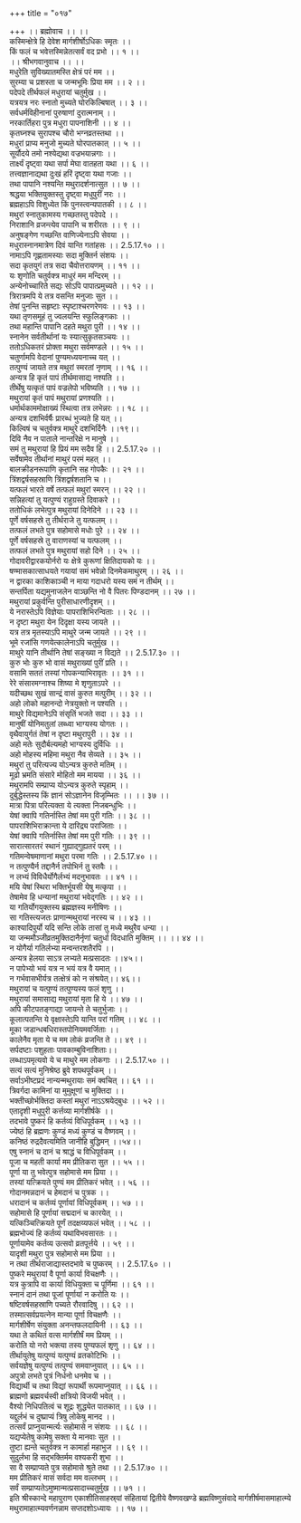 +++
title = "०१७"

+++
।। ब्रह्मोवाच ।। ।।  
कस्मिन्क्षेत्रे हि देवेश मार्गशीर्षोऽधिकः स्मृतः ।।  
किं फलं च भवेत्तस्मिन्नेतत्सर्वं वद प्रभो ।। १ ।।  
।। श्रीभगवानुवाच ।। ।।  
मधुरेति सुविख्यातमस्ति क्षेत्रं परं मम ।।  
सुरम्या च प्रशस्ता च जन्मभूमिः प्रिया मम ।। २ ।।  
पदेपदे तीर्थफलं मधुरायां चतुर्मुख ।।  
यत्रयत्र नरः स्नातो मुच्यते घोरकिल्बिषात् ।। ३ ।।  
सर्वधर्मविहीनानां पुरुषाणां दुरात्मनाम् ।।  
नरकार्तिहरा पुत्र मधुरा पापनाशिनी ।। ४ ।।  
कृतघ्नश्च सुरापश्च चौरो भग्नव्रतस्तथा ।।  
मधुरां प्राप्य मनुजो मुच्यते घोरपातकात् ।। ५ ।।  
सूर्यौदये तमो नश्येद्यथा वज्रभयान्नगाः ।।  
तार्क्ष्यं दृष्ट्वा यथा सर्पा मेघा वातहता यथा ।। ६ ।।  
तत्त्वज्ञानाद्यथा दुःखं हरिं दृष्ट्वा यथा गजाः ।।  
तथा पापानि नश्यन्ति मथुरादर्शनात्सुत ।। ७ ।।  
श्रद्धया भक्तियुक्तस्तु दृष्ट्वा मधुपुरीं नरः ।।  
ब्रह्महाऽपि विशुध्येत किं पुनस्त्वन्यपातकी ।। ८ ।।  
मथुरां स्नातुकामस्य गच्छतस्तु पदेपदे ।।  
निराशानि व्रजन्त्येव पापानि च शरीरतः ।। ९ ।।  
अनुषङ्गेण गच्छन्ति वाणिज्येनाऽपि सेवया ।।  
मधुरास्नानमात्रेण दिवं यान्ति गतांहसः ।। 2.5.17.१० ।।  
नामाऽपि गृह्णतामस्याः सदा मुक्तिर्न संशयः ।।  
सदा कृतयुगं तत्र सदा चैवोत्तरायणम् ।। ११ ।।  
यः शृणोति चतुर्वक्त्र माधुरं मम मन्दिरम् ।।  
अन्येनोच्चारिते सद्यः सोऽपि पापात्प्रमुच्यते ।। १२ ।।  
त्रिरात्रमपि ये तत्र वसन्ति मनुजाः सुत ।।  
तेषां पुनन्ति सहृष्टाः स्पृष्टाश्चरणरेणवः ।। १३ ।।  
यथा तृणसमूहं तु ज्वलयन्ति स्फुलिङ्गकाः ।।  
तथा महान्ति पापानि दहते मथुरा पुरी ।। १४ ।।  
स्नानेन सर्वतीर्थानां यः स्यात्सुकृतसञ्चयः ।।  
ततोऽधिकतरं प्रोक्ता मथुरा सर्वमण्डले ।। १५ ।।  
चतुर्णामपि वेदानां पुण्यमध्ययनाच्च यत् ।।  
तत्पुण्यं जायते तत्र मथुरां स्मरतां नृणाम् ।। १६ ।।  
अन्यत्र हि कृतं पापं तीर्थमासाद्य नश्यति ।।  
तीर्थेषु यत्कृतं पापं वज्रलेपो भविष्यति ।। १७ ।।  
मथुरायां कृतं पापं मथुरायां प्रणश्यति ।।  
धर्मार्थकाममोक्षाख्यं स्थित्वा तत्र लभेन्नरः ।। १८ ।।  
अन्यत्र दशभिर्वर्षैः प्रारब्धं भुज्यते हि यत् ।।  
किल्विषं च चतुर्वक्त्र माथुरे दशभिर्दिनैः ।।१९।।  
दिवि नैव न पाताले नान्तरिक्षे न मानुषे ।।  
समं तु मथुरायां हि प्रियं मम सदैव हि ।। 2.5.17.२० ।।  
सर्वेषामेव तीर्थानां माथुरं परमं महत् ।।  
बालक्रीडनरूपाणि कृतानि सह गोपकैः ।। २१ ।।  
त्रिंशद्वर्षसहस्राणि त्रिंशद्वर्षशतानि च ।।  
यत्फलं भारते वर्षे तत्फलं मथुरां स्मरन् ।। २२ ।।  
सन्निहत्यां तु यत्पुण्यं राहुग्रस्ते दिवाकरे ।।  
ततोधिकं लभेत्पुत्र मथुरायां दिनेदिने ।। २३ ।।  
पूर्णे वर्षसहस्रे तु तीर्थराजे तु यत्फलम् ।।  
तत्फलं लभते पुत्र सहोमासे मधोः पुरे ।। २४ ।।  
पूर्णे वर्षसहस्रे तु वाराणस्यां च यत्फलम् ।।  
तत्फलं लभते पुत्र मथुरायां सहो दिने ।। २५ ।।  
गोदावरीद्वारकयोर्नरो यः क्षेत्रे कुरूणां क्षितिदायको यः ।।  
षण्मासकात्साधयते गयायां समं भवेन्नो दिनमेकमाथुरम् ।। २६ ।।  
न द्वारका काशिकाञ्ची न माया गदाधरो यस्य समं न तीर्थम् ।।  
सन्तर्पिता यद्यमुनाजलेन वाञ्छन्ति नो वै पितरः पिण्डदानम् ।। २७ ।।  
मथुरायां प्रकुर्वन्ति पुरीसाधारणीदृशम् ।।  
ये नरास्तेऽपि विज्ञेयाः पापराशिभिरन्विताः ।। २८ ।।  
न दृष्टा मथुरा येन दिदृक्षा यस्य जायते ।।  
यत्र तत्र मृतस्याऽपि माथुरे जन्म जायते ।। २९ ।।  
भूमे रजांसि गणयेत्कालेनाऽपि चतुर्मुख ।।  
माथुरे यानि तीर्थानि तेषां सङ्ख्या न विद्यते ।। 2.5.17.३० ।।  
कुरु भोः कुरु भो वासं मथुराख्यां पुरीं प्रति ।।  
वसामि सततं तस्यां गोपकन्याभिरावृतः ।। ३१ ।।  
रेरे संसारमग्नाश्च शिष्या मे शृणुताऽपरे ।।  
यदीच्छथ सुखं सान्द्रं वासं कुरुत मत्पुरीम् ।। ३२ ।।  
अहो लोको महानन्दो नेत्रयुक्तो न पश्यति ।।  
माथुरे विद्यमानेऽपि संसृतिं भजते सदा ।। ३३ ।।  
मानुषीं योनिमतुलां लब्ध्वा भाग्यस्य योगतः ।।  
वृथैवायुर्गतं तेषां न दृष्टा मथुरापुरी ।। ३४ ।।  
अहो मतेः सुदौर्बल्यमहो भाग्यस्य दुर्विधिः ।।  
अहो मोहस्य महिमा मथुरा नैव सेव्यते ।। ३५ ।।  
मथुरां तु परित्यज्य योऽन्यत्र कुरुते मतिम् ।।  
मूढो भ्रमति संसारे मोहितो मम मायया ।। ३६ ।।  
मथुरामपि सम्प्राप्य योऽन्यत्र कुरुते स्पृहाम् ।।  
दुर्बुद्धेस्तस्य किं ज्ञानं सोऽज्ञानेन विजृम्भितः ।। ।। ३७ ।।  
मात्रा पित्रा परित्यक्ता ये त्यक्ता निजबन्धुभिः ।।  
येषां क्वापि गतिर्नास्ति तेषां मम पुरी गतिः ।। ३८ ।।  
पापराशिभिराक्रान्ता ये दारिद्र्य पराजिताः ।।  
येषां क्वापि गतिर्नास्ति तेषां मम पुरी गतिः ।। ३९ ।।  
सारात्सारतरं स्थानं गुह्याद्गुह्यतरं परम् ।।  
गतिमन्वेषमाणानां मथुरा परमा गतिः ।। 2.5.17.४० ।।  
न तत्पुण्यैर्न तद्दानैर्न तपोभिर्न तु स्तवैः ।।  
न लभ्यं विविधैर्योगैर्लभ्यं मदनुभावतः ।। ४१ ।।  
मयि येषां स्थिरा भक्तिर्भूयसी येषु मत्कृपा ।।  
तेषामेव हि धन्यानां मथुरायां भवेद्गतिः ।। ४२ ।।  
या गतिर्योगयुक्तस्य ब्रह्मज्ञस्य मनीषिणः ।।  
सा गतिस्त्यजतः प्राणान्मथुरायां नरस्य च ।। ४३ ।।  
काश्यादिपुर्यो यदि सन्ति लोके तासां तु मध्ये मथुरैव धन्या ।।  
या जन्ममौञ्जीव्रतमुक्तिदानैर्नृणां चतुर्धा विदधाति मुक्तिम् ।। ।। ४४ ।।  
न योगैर्या गतिर्लभ्या मन्वन्तरशतैरपि ।।  
अन्यत्र हेलया साऽत्र लभ्यते मत्प्रसादतः ।।४५।।  
न पापेभ्यो भयं यत्र न भयं यत्र वै यमात् ।।  
न गर्भवासभीर्यत्र तत्क्षेत्रं को न संश्रयेत्।। ४६।।  
मथुरायां च यत्पुण्यं तत्पुण्यस्य फलं शृणु ।।  
मथुरायां समासाद्य मथुरायां मृता हि ये ।। ४७ ।।  
अपि कीटपतङ्गाद्या जायन्ते ते चतुर्भुजाः ।।  
कूलात्पतन्ति ये वृक्षास्तेऽपि यान्ति परां गतिम् ।। ४८ ।।  
मूका जडान्धबधिरास्तपोनियमवर्जिताः ।।  
कालेनैव मृता ये च मम लोकं व्रजन्ति ते ।। ४९ ।।  
सर्पदष्टाः पशुहताः पावकाम्बुविनाशिताः।।  
लब्धाऽपमृत्यवो ये च माथुरे मम लोकगाः ।। 2.5.17.५० ।।  
सत्यं सत्यं मुनिश्रेष्ठ ब्रुवे शपथपूर्वकम् ।।  
सर्वाऽभीष्टप्रदं नान्यन्मथुरायाः समं क्वचित् ।। ६१ ।।  
त्रिवर्गदा कामिनां या मुमुक्षूणां च मुक्तिदा ।।  
भक्तीच्छोर्भक्तिदा कस्तां मथुरां नाऽऽश्रयेद्बुधः ।। ५२ ।।  
एतादृशी मधुपुरी कर्त्तव्या मार्गशीर्षके ।।  
तदभावे पुष्करं हि कर्तव्यं विधिपूर्वकम् ।। ५३ ।।  
ज्येष्ठं हि ब्रह्मणः कुण्डं मध्यं कुण्डं च वैष्णवम् ।।  
कनिष्ठं रुद्रदैवत्यमिति जानीहि बुद्धिमन् ।।५४।।  
एषु स्नानं च दानं च श्राद्धं च विधिपूर्वकम् ।।  
पूजा च महती कार्या मम प्रीतिकरा सुत ।। ५५ ।।  
पूर्णा या तु भवेत्पुत्र सहोमासे मम प्रिया ।।  
तस्यां यत्क्रियते पुण्यं मम प्रीतिकरं भवेत् ।। ५६ ।।  
गोदानमन्नदानं च हेमदानं च पुत्रक ।।  
धरादानं च कर्तव्यं पूर्णायां विधिपूर्वकम् ।। ५७ ।।  
सहोमासे हि पूर्णायां सद्मदानं च कारयेत् ।।  
यत्किञ्चित्क्रियते पूर्णं तदक्षय्यफलं भवेत् ।। ५८ ।।  
ब्रह्मभोज्यं हि कर्तव्यं यथाविभवसारतः ।।  
पूर्णायामेव कर्तव्य उत्सवो व्रतपूर्त्तये ।। ५९ ।।  
यादृशी मथुरा पुत्र सहोमासे मम प्रिया ।।  
न तथा तीर्थराजाद्यास्तदभावे च पुष्करम् ।। 2.5.17.६० ।।  
पुष्करे मथुरायां वै पूर्णा कार्या विचक्षणैः ।।  
यत्र कुत्रापि वा कार्या विधियुक्ता च पूर्णिमा ।। ६१ ।।  
स्नानं दानं तथा पूजां पूर्णायां न करोति यः ।।  
षष्टिवर्षसहस्राणि पच्यते रौरवादिषु ।। ६२ ।।  
तस्मात्सर्वप्रयत्नेन मान्या पूर्णा विचक्षणैः ।।  
मार्गशीर्षेण संयुक्ता अनन्तफलदायिनी ।। ६३ ।।  
यथा ते कथितं वत्स मार्गशीर्षं मम प्रियम् ।।  
करोति यो नरो भक्त्या तस्य पुण्यफलं शृणु ।। ६४ ।।  
तीर्थायुतेषु यत्पुण्यं यत्पुण्यं व्रतकोटिभिः ।।  
सर्वयज्ञेषु यत्पुण्यं तत्पुण्यं समवाप्नुयात् ।। ६५ ।।  
अपुत्रो लभते पुत्रं निर्धनो धनमेव च ।।  
विद्यार्थी च तथा विद्यां रूपार्थी रूपमाप्नुयात् ।। ६६ ।।  
ब्राह्मणो ब्रह्मवर्चस्वी क्षत्रियो विजयी भवेत् ।।  
वैश्यो निधिपतित्वं च शूद्रः शुद्ध्येत पातकात् ।। ६७ ।।  
यद्दुर्लभं च दुष्प्राप्यं त्रिषु लोकेषु मानद ।।  
तत्सर्वं प्राप्नुयान्मर्त्यः सहोमासे न संशयः ।। ६८ ।।  
यद्यप्येतेषु कामेषु सक्ता ये मानवाः सुत ।।  
तुष्टा ह्यन्ते चतुर्वक्त्र न कामार्हा महाभुज ।। ६९ ।।  
सुदुर्लभा हि सद्भक्तिर्मम वश्यकरी शुभा ।।  
सा वै सम्प्राप्यते पुत्र सहोमासे श्रुते तथा ।। 2.5.17.७० ।।  
मम प्रीतिकरं मासं सर्वदा मम वल्लभम् ।।  
सर्वं सम्प्राप्यतेऽमुष्मान्मत्प्रसादाच्चतुर्मुख ।। ७१ ।।  
इति श्रीस्कान्दे महापुराण एकाशीतिसाहस्र्यां संहितायां द्वितीये वैष्णवखण्डे ब्रह्मविष्णुसंवादे मार्गशीर्षमासमाहात्म्ये मथुरामाहात्म्यवर्णनन्नाम सप्तदशोऽध्यायः ।। १७ ।।